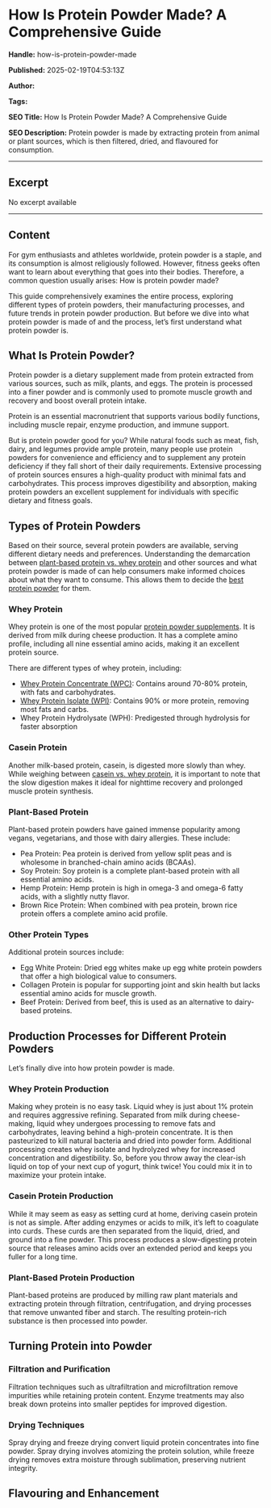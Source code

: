 # How Is Protein Powder Made? A Comprehensive Guide

**Handle:** how-is-protein-powder-made

**Published:** 2025-02-19T04:53:13Z

**Author:**  

**Tags:** 

**SEO Title:** How Is Protein Powder Made? A Comprehensive Guide

**SEO Description:** Protein powder is made by extracting protein from animal or plant sources, which is then filtered, dried, and flavoured for consumption.

---

## Excerpt

No excerpt available

---

## Content

For gym enthusiasts and athletes worldwide, protein powder is a staple, and its consumption is almost religiously followed. However, fitness geeks often want to learn about everything that goes into their bodies. Therefore, a common question usually arises: How is protein powder made?

This guide comprehensively examines the entire process, exploring different types of protein powders, their manufacturing processes, and future trends in protein powder production. But before we dive into what protein powder is made of and the process, let’s first understand what protein powder is.

## What Is Protein Powder?

Protein powder is a dietary supplement made from protein extracted from various sources, such as milk, plants, and eggs. The protein is processed into a finer powder and is commonly used to promote muscle growth and recovery and boost overall protein intake.

Protein is an essential macronutrient that supports various bodily functions, including muscle repair, enzyme production, and immune support.

But is protein powder good for you? While natural foods such as meat, fish, dairy, and legumes provide ample protein, many people use protein powders for convenience and efficiency and to supplement any protein deficiency if they fall short of their daily requirements. Extensive processing of protein sources ensures a high-quality product with minimal fats and carbohydrates. This process improves digestibility and absorption, making protein powders an excellent supplement for individuals with specific dietary and fitness goals.

## Types of Protein Powders

Based on their source, several protein powders are available, serving different dietary needs and preferences. Understanding the demarcation between [plant-based protein vs. whey protein](https://www.vpa.com.au/blogs/supplements/plant-protein-vs-whey-protein) and other sources and what protein powder is made of can help consumers make informed choices about what they want to consume. This allows them to decide the [best protein powder](https://www.vpa.com.au/blogs/supplements/best-protein-powder) for them.

### Whey Protein

Whey protein is one of the most popular [protein powder supplements](https://www.vpa.com.au/collections/protein-powder). It is derived from milk during cheese production. It has a complete amino profile, including all nine essential amino acids, making it an excellent protein source.

There are different types of whey protein, including:

- [Whey Protein Concentrate (WPC)](https://www.vpa.com.au/products/premium-whey-wpc): Contains around 70-80% protein, with fats and carbohydrates.
- [Whey Protein Isolate (WPI)](https://www.vpa.com.au/products/whey-isolate-protein-powder): Contains 90% or more protein, removing most fats and carbs.
- Whey Protein Hydrolysate (WPH): Predigested through hydrolysis for faster absorption

### Casein Protein

Another milk-based protein, casein, is digested more slowly than whey. While weighing between [casein vs. whey protein](https://www.vpa.com.au/blogs/supplements/casein-or-whey-protein), it is important to note that the slow digestion makes it ideal for nighttime recovery and prolonged muscle protein synthesis.

### Plant-Based Protein

Plant-based protein powders have gained immense popularity among vegans, vegetarians, and those with dairy allergies. These include:

- Pea Protein: Pea protein is derived from yellow split peas and is wholesome in branched-chain amino acids (BCAAs).
- Soy Protein: Soy protein is a complete plant-based protein with all essential amino acids.
- Hemp Protein: Hemp protein is high in omega-3 and omega-6 fatty acids, with a slightly nutty flavor.
- Brown Rice Protein: When combined with pea protein, brown rice protein offers a complete amino acid profile.

### Other Protein Types

Additional protein sources include:

- Egg White Protein: Dried egg whites make up egg white protein powders that offer a high biological value to consumers.
- Collagen Protein is popular for supporting joint and skin health but lacks essential amino acids for muscle growth.
- Beef Protein: Derived from beef, this is used as an alternative to dairy-based proteins.

## Production Processes for Different Protein Powders

Let’s finally dive into how protein powder is made.

### Whey Protein Production

Making whey protein is no easy task. Liquid whey is just about 1% protein and requires aggressive refining. Separated from milk during cheese-making, liquid whey undergoes processing to remove fats and carbohydrates, leaving behind a high-protein concentrate. It is then pasteurized to kill natural bacteria and dried into powder form. Additional processing creates whey isolate and hydrolyzed whey for increased concentration and digestibility. So, before you throw away the clear-ish liquid on top of your next cup of yogurt, think twice! You could mix it in to maximize your protein intake.

### Casein Protein Production

While it may seem as easy as setting curd at home, deriving casein protein is not as simple. After adding enzymes or acids to milk, it’s left to coagulate into curds. These curds are then separated from the liquid, dried, and ground into a fine powder. This process produces a slow-digesting protein source that releases amino acids over an extended period and keeps you fuller for a long time.

### Plant-Based Protein Production

Plant-based proteins are produced by milling raw plant materials and extracting protein through filtration, centrifugation, and drying processes that remove unwanted fiber and starch. The resulting protein-rich substance is then processed into powder.

## Turning Protein into Powder

### Filtration and Purification

Filtration techniques such as ultrafiltration and microfiltration remove impurities while retaining protein content. Enzyme treatments may also break down proteins into smaller peptides for improved digestion.

### Drying Techniques

Spray drying and freeze drying convert liquid protein concentrates into fine powder. Spray drying involves atomizing the protein solution, while freeze drying removes extra moisture through sublimation, preserving nutrient integrity.

## Flavouring and Enhancement

